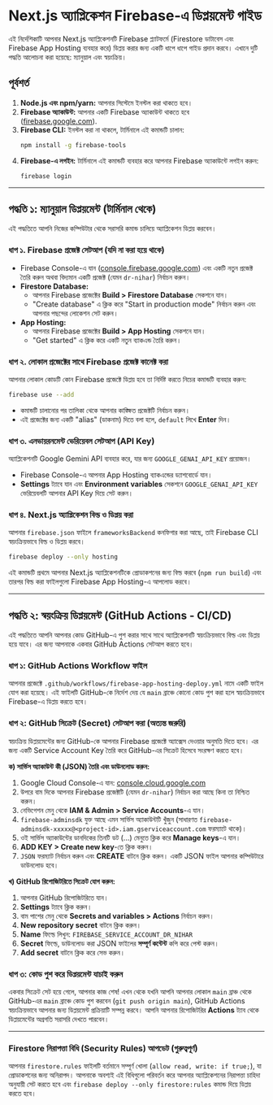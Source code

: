 
# Next.js অ্যাপ্লিকেশন Firebase-এ ডিপ্লয়মেন্ট গাইড

এই নির্দেশিকাটি আপনার Next.js অ্যাপ্লিকেশনটি Firebase প্ল্যাটফর্মে (Firestore ডাটাবেস এবং Firebase App Hosting ব্যবহার করে) ডিপ্লয় করার জন্য একটি ধাপে ধাপে গাইড প্রদান করবে। এখানে দুটি পদ্ধতি আলোচনা করা হয়েছে: ম্যানুয়াল এবং স্বয়ংক্রিয়।

## পূর্বশর্ত

1.  **Node.js এবং npm/yarn:** আপনার সিস্টেমে ইনস্টল করা থাকতে হবে।
2.  **Firebase অ্যাকাউন্ট:** আপনার একটি Firebase অ্যাকাউন্ট থাকতে হবে ([firebase.google.com](https://firebase.google.com)).
3.  **Firebase CLI:** ইনস্টল করা না থাকলে, টার্মিনালে এই কমান্ডটি চালান:
    ```bash
    npm install -g firebase-tools
    ```
4.  **Firebase-এ লগইন:** টার্মিনালে এই কমান্ডটি ব্যবহার করে আপনার Firebase অ্যাকাউন্টে লগইন করুন:
    ```bash
    firebase login
    ```

---

## পদ্ধতি ১: ম্যানুয়াল ডিপ্লয়মেন্ট (টার্মিনাল থেকে)

এই পদ্ধতিতে আপনি নিজের কম্পিউটার থেকে সরাসরি কমান্ড চালিয়ে অ্যাপ্লিকেশন ডিপ্লয় করবেন।

### ধাপ ১. Firebase প্রজেক্ট সেটআপ (যদি না করা হয়ে থাকে)

*   Firebase Console-এ যান ([console.firebase.google.com](https://console.firebase.google.com)) এবং একটি নতুন প্রজেক্ট তৈরি করুন অথবা বিদ্যমান একটি প্রজেক্ট (যেমন `dr-nihar`) নির্বাচন করুন।
*   **Firestore Database:**
    *   আপনার Firebase প্রজেক্টের **Build > Firestore Database** সেকশনে যান।
    *   "Create database" এ ক্লিক করে "Start in production mode" নির্বাচন করুন এবং আপনার পছন্দের লোকেশন সেট করুন।
*   **App Hosting:**
    *   আপনার Firebase প্রজেক্টের **Build > App Hosting** সেকশনে যান।
    *   "Get started" এ ক্লিক করে একটি নতুন ব্যাকএন্ড তৈরি করুন।

### ধাপ ২. লোকাল প্রজেক্টের সাথে Firebase প্রজেক্ট কানেক্ট করা

আপনার লোকাল কোডটি কোন Firebase প্রজেক্টে ডিপ্লয় হবে তা নির্দিষ্ট করতে নিচের কমান্ডটি ব্যবহার করুন:

```bash
firebase use --add
```
*   কমান্ডটি চালানোর পর তালিকা থেকে আপনার কাঙ্ক্ষিত প্রজেক্টটি নির্বাচন করুন।
*   এই প্রজেক্টের জন্য একটি "alias" (ডাকনাম) দিতে বলা হলে, `default` লিখে **Enter** দিন।

### ধাপ ৩. এনভায়রনমেন্ট ভেরিয়েবল সেটআপ (API Key)

অ্যাপ্লিকেশনটি Google Gemini API ব্যবহার করে, যার জন্য `GOOGLE_GENAI_API_KEY` প্রয়োজন।
*   Firebase Console-এ আপনার App Hosting ব্যাকএন্ডের ড্যাশবোর্ডে যান।
*   **Settings** ট্যাবে যান এবং **Environment variables** সেকশনে `GOOGLE_GENAI_API_KEY` ভেরিয়েবলটি আপনার API Key দিয়ে সেট করুন।

### ধাপ ৪. Next.js অ্যাপ্লিকেশন বিল্ড ও ডিপ্লয় করা

আপনার `firebase.json` ফাইলে `frameworksBackend` কনফিগার করা আছে, তাই Firebase CLI স্বয়ংক্রিয়ভাবে বিল্ড ও ডিপ্লয় করবে।

```bash
firebase deploy --only hosting
```
এই কমান্ডটি প্রথমে আপনার Next.js অ্যাপ্লিকেশনটিকে প্রোডাকশনের জন্য বিল্ড করবে (`npm run build`) এবং তারপর বিল্ড করা ফাইলগুলো Firebase App Hosting-এ আপলোড করবে।

---

## পদ্ধতি ২: স্বয়ংক্রিয় ডিপ্লয়মেন্ট (GitHub Actions - CI/CD)

এই পদ্ধতিতে আপনি আপনার কোড GitHub-এ পুশ করার সাথে সাথে অ্যাপ্লিকেশনটি স্বয়ংক্রিয়ভাবে বিল্ড এবং ডিপ্লয় হয়ে যাবে। এর জন্য আপনাকে একবার GitHub Actions সেটআপ করতে হবে।

### ধাপ ১: GitHub Actions Workflow ফাইল

আপনার প্রজেক্টে `.github/workflows/firebase-app-hosting-deploy.yml` নামে একটি ফাইল যোগ করা হয়েছে। এই ফাইলটি GitHub-কে নির্দেশ দেয় যে `main` ব্রাঞ্চে কোনো কোড পুশ করা হলে স্বয়ংক্রিয়ভাবে Firebase-এ ডিপ্লয় করতে হবে।

### ধাপ ২: GitHub সিক্রেট (Secret) সেটআপ করা (অত্যন্ত জরুরি)

স্বয়ংক্রিয় ডিপ্লয়মেন্টের জন্য GitHub-কে আপনার Firebase প্রজেক্টে অ্যাক্সেস দেওয়ার অনুমতি দিতে হবে। এর জন্য একটি Service Account Key তৈরি করে GitHub-এর সিক্রেট হিসেবে সংরক্ষণ করতে হবে।

**ক) সার্ভিস অ্যাকাউন্ট কী (JSON) তৈরি এবং ডাউনলোড করুন:**
1.  Google Cloud Console-এ যান: [console.cloud.google.com](https://console.cloud.google.com)
2.  উপরে বাম দিকে আপনার Firebase প্রজেক্টটি (যেমন `dr-nihar`) নির্বাচন করা আছে কিনা তা নিশ্চিত করুন।
3.  নেভিগেশন মেনু থেকে **IAM & Admin > Service Accounts**-এ যান।
4.  `firebase-adminsdk` যুক্ত আছে এমন সার্ভিস অ্যাকাউন্টটি খুঁজুন (সাধারণত `firebase-adminsdk-xxxxx@<project-id>.iam.gserviceaccount.com` ফরম্যাটে থাকে)।
5.  ওই সার্ভিস অ্যাকাউন্টের ডানদিকের তিনটি ডট (...) মেনুতে ক্লিক করে **Manage keys**-এ যান।
6.  **ADD KEY > Create new key**-তে ক্লিক করুন।
7.  `JSON` ফরম্যাট নির্বাচন করুন এবং **CREATE** বাটনে ক্লিক করুন। একটি JSON ফাইল আপনার কম্পিউটারে ডাউনলোড হবে।

**খ) GitHub রিপোজিটরিতে সিক্রেট যোগ করুন:**
1.  আপনার GitHub রিপোজিটরিতে যান।
2.  **Settings** ট্যাবে ক্লিক করুন।
3.  বাম পাশের মেনু থেকে **Secrets and variables > Actions** নির্বাচন করুন।
4.  **New repository secret** বাটনে ক্লিক করুন।
5.  **Name** ফিল্ডে লিখুন: `FIREBASE_SERVICE_ACCOUNT_DR_NIHAR`
6.  **Secret** ফিল্ডে, ডাউনলোড করা JSON ফাইলের **সম্পূর্ণ কন্টেন্ট** কপি করে পেস্ট করুন।
7.  **Add secret** বাটনে ক্লিক করে সেভ করুন।

### ধাপ ৩: কোড পুশ করে ডিপ্লয়মেন্ট যাচাই করুন

একবার সিক্রেট সেট হয়ে গেলে, আপনার কাজ শেষ! এখন থেকে যখনি আপনি আপনার লোকাল `main` ব্রাঞ্চ থেকে GitHub-এর `main` ব্রাঞ্চে কোড পুশ করবেন (`git push origin main`), GitHub Actions স্বয়ংক্রিয়ভাবে আপনার জন্য ডিপ্লয়মেন্ট প্রক্রিয়াটি সম্পন্ন করবে। আপনি আপনার রিপোজিটরির **Actions** ট্যাব থেকে ডিপ্লয়মেন্টের অগ্রগতি সরাসরি দেখতে পারবেন।

---

### Firestore নিরাপত্তা বিধি (Security Rules) আপডেট (গুরুত্বপূর্ণ)

আপনার `firestore.rules` ফাইলটি বর্তমানে সম্পূর্ণ খোলা (`allow read, write: if true;`), যা প্রোডাকশনের জন্য অনিরাপদ। আপনাকে অবশ্যই এই বিধিগুলো পরিবর্তন করে আপনার অ্যাপ্লিকেশনের নিরাপত্তা চাহিদা অনুযায়ী সেট করতে হবে এবং `firebase deploy --only firestore:rules` কমান্ড দিয়ে ডিপ্লয় করতে হবে।
